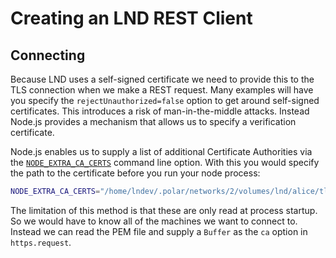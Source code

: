 # Creating an LND REST Client

## Connecting

Because LND uses a self-signed certificate we need to provide this to the TLS connection when we make a REST request. Many examples will have you specify the `rejectUnauthorized=false` option to get around self-signed certificates. This introduces a risk of man-in-the-middle attacks. Instead Node.js provides a mechanism that allows us to specify a verification certificate.

Node.js enables us to supply a list of additional Certificate Authorities via the [`NODE_EXTRA_CA_CERTS`](https://nodejs.org/api/cli.html#cli_node_extra_ca_certs_file) command line option. With this you would specify the path to the certificate before you run your node process:

```bash
NODE_EXTRA_CA_CERTS="/home/lndev/.polar/networks/2/volumes/lnd/alice/tls.cert" ts-node test.ts
```

The limitation of this method is that these are only read at process startup. So we would have to know all of the machines we want to connect to. Instead we can read the PEM file and supply a `Buffer` as the `ca` option in `https.request`.
